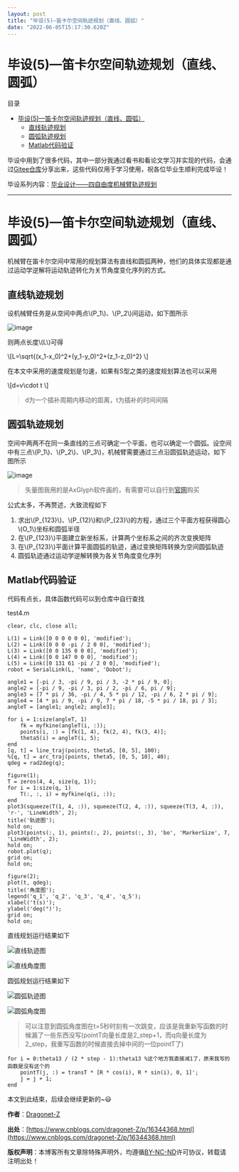 ```yaml
---
layout: post
title: "毕设(5)—笛卡尔空间轨迹规划（直线、圆弧）"
date: "2022-06-05T15:17:30.620Z"
---
```

毕设(5)—笛卡尔空间轨迹规划（直线、圆弧）
======================

目录

*   [毕设(5)—笛卡尔空间轨迹规划（直线、圆弧）](#毕设5笛卡尔空间轨迹规划直线圆弧)
    *   [直线轨迹规划](#直线轨迹规划)
    *   [圆弧轨迹规划](#圆弧轨迹规划)
    *   [Matlab代码验证](#matlab代码验证)

毕设中用到了很多代码，其中一部分我通过看书和看论文学习并实现的代码，会通过[Gitee仓库](https://gitee.com/dragonet-Z/My_Graduation_Project)分享出来，这些代码仅用于学习使用，祝各位毕业生顺利完成毕设！

毕设系列内容：[毕业设计——四自由度机械臂轨迹规划](https://www.cnblogs.com/dragonet-Z/tag/%E6%AF%95%E4%B8%9A%E8%AE%BE%E8%AE%A1%E2%80%94%E2%80%94%E5%9B%9B%E8%87%AA%E7%94%B1%E5%BA%A6%E6%9C%BA%E6%A2%B0%E8%87%82%E8%BD%A8%E8%BF%B9%E8%A7%84%E5%88%92/)

* * *

毕设(5)—笛卡尔空间轨迹规划（直线、圆弧）
======================

机械臂在笛卡尔空间中常用的规划算法有直线和圆弧两种，他们的具体实现都是通过运动学逆解将运动轨迹转化为关节角度变化序列的方式。

直线轨迹规划
------

设机械臂任务是从空间中两点\\(P\_1\\)、\\(P\_2\\)间运动，如下图所示

![image](https://img2022.cnblogs.com/blog/2368008/202206/2368008-20220605170227569-285854786.jpg)

则两点长度\\(L\\)可得

\\\[L=\\sqrt{(x\_1-x\_0)^2+(y\_1-y\_0)^2+(z\_1-z\_0)^2} \\\]

在本文中采用的速度规划是匀速，如果有S型之类的速度规划算法也可以采用

\\\[d=v\\cdot t \\\]

> d为一个插补周期内移动的距离，t为插补的时间间隔

圆弧轨迹规划
------

空间中两两不在同一条直线的三点可确定一个平面，也可以确定一个圆弧。设空间中有三点\\(P\_1\\)、\\(P\_2\\)、\\(P\_3\\)，机械臂需要通过三点沿圆弧轨迹运动，如下图所示

![image](https://img2022.cnblogs.com/blog/2368008/202206/2368008-20220605170232410-1691962678.jpg)

> 矢量图我用的是AxGlyph软件画的，有需要可以自行到[官网](https://www.amyxun.com/)购买

公式太多，不再赘述，大致流程如下

1.  求出\\(P\_{123}\\)、\\(P\_{12}\\)和\\(P\_{23}\\)的方程，通过三个平面方程获得圆心\\(O\_1\\)坐标和圆弧半径
2.  在\\(P\_{123}\\)平面建立新坐标系，计算两个坐标系之间的齐次变换矩阵
3.  在\\(P\_{123}\\)平面计算平面圆弧的轨迹，通过变换矩阵转换为空间圆弧轨迹
4.  圆弧轨迹通过运动学逆解转换为各关节角度变化序列

Matlab代码验证
----------

代码有点长，具体函数代码可以到仓库中自行查找

test4.m

    clear, clc, close all;
    
    L(1) = Link([0 0 0 0 0 0], 'modified');
    L(2) = Link([0 0 0 -pi / 2 0 0], 'modified');
    L(3) = Link([0 0 135 0 0 0], 'modified');
    L(4) = Link([0 0 147 0 0 0], 'modified');
    L(5) = Link([0 131 61 -pi / 2 0 0], 'modified');
    robot = SerialLink(L, 'name', 'Dobot');
    
    angle1 = [-pi / 3, -pi / 9, pi / 3, -2 * pi / 9, 0];
    angle2 = [-pi / 9, -pi / 3, pi / 2, -pi / 6, pi / 9];
    angle3 = [7 * pi / 36, -pi / 4, 5 * pi / 12, -pi / 6, 2 * pi / 9];
    angle4 = [4 * pi / 9, -pi / 9, 7 * pi / 18, -5 * pi / 18, pi / 3];
    angleT = [angle1; angle2; angle3];
    
    for i = 1:size(angleT, 1)
        fk = myfkine(angleT(i, :));
        points(i, :) = [fk(1, 4), fk(2, 4), fk(3, 4)];
        theta5(i) = angleT(i, 5);
    end
    [q, t] = line_traj(points, theta5, [0, 5], 100);
    %[q, t] = arc_traj(points, theta5, [0, 5, 10], 40);
    qdeg = rad2deg(q);
    
    figure(1);
    T = zeros(4, 4, size(q, 1));
    for i = 1:size(q, 1)
        T(:, :, i) = myfkine(q(i, :));
    end
    plot3(squeeze(T(1, 4, :)), squeeze(T(2, 4, :)), squeeze(T(3, 4, :)), 'r-', 'LineWidth', 2);
    title('轨迹图');
    hold on;
    plot3(points(:, 1), points(:, 2), points(:, 3), 'bo', 'MarkerSize', 7, 'LineWidth', 2);
    hold on;
    robot.plot(q);
    grid on;
    hold on;
    
    figure(2);
    plot(t, qdeg);
    title('角度图');
    legend('q_1', 'q_2', 'q_3', 'q_4', 'q_5');
    xlabel('t(s)');
    ylabel('deg(°)');
    grid on;
    hold on;
    

直线规划运行结果如下

![](https://images.cnblogs.com/cnblogs_com/blogs/679956/galleries/1990186/o_220605085150_%E7%9B%B4%E7%BA%BF%E8%BD%A8%E8%BF%B9%E5%9B%BE.jpg)直线轨迹图

![](https://images.cnblogs.com/cnblogs_com/blogs/679956/galleries/1990186/o_220605085204_%E7%9B%B4%E7%BA%BF%E8%A7%92%E5%BA%A6%E5%9B%BE.jpg)直线角度图

圆弧规划运行结果如下

![](https://images.cnblogs.com/cnblogs_com/blogs/679956/galleries/1990186/o_220605085216_%E5%9C%86%E5%BC%A7%E8%BD%A8%E8%BF%B9%E5%9B%BE.jpg)圆弧轨迹图

![](https://images.cnblogs.com/cnblogs_com/blogs/679956/galleries/1990186/o_220605085230_%E5%9C%86%E5%BC%A7%E8%A7%92%E5%BA%A6%E5%9B%BE.jpg)圆弧角度图

> 可以注意到圆弧角度图在t=5秒时刻有一次跳变，应该是我重新写函数的时候漏了一些东西没写(pointT向量长度是2_step+1，而q向量长度为2_step，我重写函数的时候直接去掉中间的一位pointT了)

    for i = 0:theta13 / (2 * step - 1):theta13 %这个地方我直接减1了，原来我写的函数是没有这个的
        pointT(j, :) = transT * [R * cos(i), R * sin(i), 0, 1]';
        j = j + 1;
    end
    

本文到此结束，后续会继续更新的~😃

**作者**：[Dragonet-Z](https://www.cnblogs.com/dragonet-Z/)

**出处**：[https://www.cnblogs.com/dragonet-Z/p/16344368.html](https://www.cnblogs.com/dragonet-Z/p/16344368.html)

**版权声明**：本博客所有文章除特殊声明外，均遵循[BY-NC-ND](https://creativecommons.org/licenses/by-nc-nd/4.0)许可协议，转载请注明出处！
